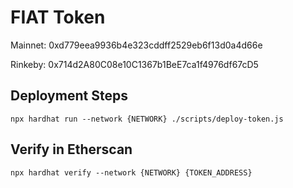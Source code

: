 # FIAT Token

Mainnet: 0xd779eea9936b4e323cddff2529eb6f13d0a4d66e

Rinkeby: 0x714d2A80C08e10C1367b1BeE7ca1f4976df67cD5


## Deployment Steps

```
npx hardhat run --network {NETWORK} ./scripts/deploy-token.js
```

## Verify in Etherscan

```
npx hardhat verify --network {NETWORK} {TOKEN_ADDRESS}
```
